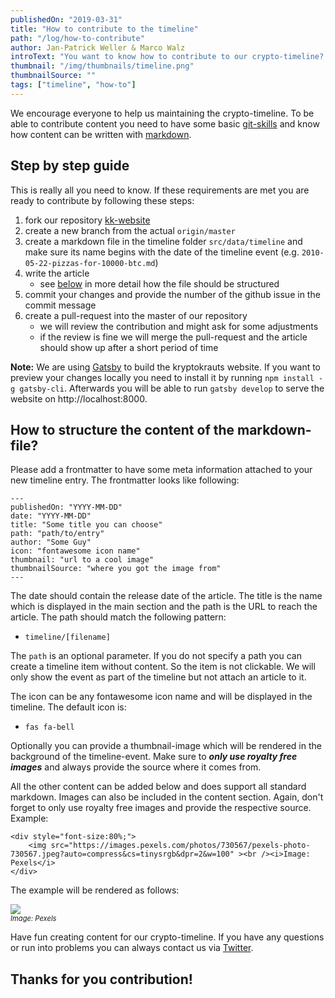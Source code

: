 ```yaml
---
publishedOn: "2019-03-31"
title: "How to contribute to the timeline"
path: "/log/how-to-contribute"
author: Jan-Patrick Weller & Marco Walz
introText: "You want to know how to contribute to our crypto-timeline? In this article you get all the information you need!"
thumbnail: "/img/thumbnails/timeline.png"
thumbnailSource: ""
tags: ["timeline", "how-to"]
---
```

We encourage everyone to help us maintaining the crypto-timeline. To be able to contribute content you need to have some basic [git-skills](https://guides.github.com/introduction/git-handbook/) and know how content can be written with [markdown](https://guides.github.com/features/mastering-markdown/).

## Step by step guide

This is really all you need to know. If these requirements are met you are ready to contribute by following these steps:

1. fork our repository [kk-website](https://github.com/kryptokrauts/kk-website)
1. create a new branch from the actual `origin/master`
1. create a markdown file in the timeline folder `src/data/timeline` and make sure its name begins with the date of the timeline event (e.g. `2010-05-22-pizzas-for-10000-btc.md`)
1. write the article
   - see [below](#how-to-structure-the-content-of-the-markdown-file) in more detail how the file should be structured
1. commit your changes and provide the number of the github issue in the commit message
1. create a pull-request into the master of our repository
   - we will review the contribution and might ask for some adjustments
   - if the review is fine we will merge the pull-request and the article should show up after a short period of time

**Note:**
We are using [Gatsby](https://www.gatsbyjs.org/) to build the kryptokrauts website. If you want to preview your changes locally you need to install it by running `npm install -g gatsby-cli`. Afterwards you will be able to run `gatsby develop` to serve the website on http://localhost:8000.

## How to structure the content of the markdown-file?

Please add a frontmatter to have some meta information attached to your new timeline entry. The frontmatter
looks like following:

```
---
publishedOn: "YYYY-MM-DD"
date: "YYYY-MM-DD"
title: "Some title you can choose"
path: "path/to/entry"
author: "Some Guy"
icon: "fontawesome icon name"
thumbnail: "url to a cool image"
thumbnailSource: "where you got the image from"
---
```

The date should contain the release date of the article. The title is the name which is displayed in the main section and the path is the URL to reach the article. The path should match the following pattern:
- `timeline/[filename]`  

The `path` is an optional parameter. If you do not specify a path you can create a timeline item without content. So the item is not clickable. We will only show the event as part of the timeline but not attach an article to it.

The icon can be any fontawesome icon name and will be displayed in the timeline. The default icon is:
- `fas fa-bell`
  
Optionally you can provide a thumbnail-image which will be rendered in the background of the timeline-event. Make sure to ***only use royalty free images*** and always provide the source where it comes from.
   
All the other content can be added below and does support all standard markdown. Images can also be included in the content section. Again, don't forget to only use royalty free images and provide the respective source. Example:
```
<div style="font-size:80%;">
    <img src="https://images.pexels.com/photos/730567/pexels-photo-730567.jpeg?auto=compress&cs=tinysrgb&dpr=2&w=100" ><br /><i>Image: Pexels</i>
</div>
```

The example will be rendered as follows:

<div style="font-size:80%;">
    <img src="https://images.pexels.com/photos/730567/pexels-photo-730567.jpeg?auto=compress&cs=tinysrgb&dpr=2&w=100" ><br /><i>Image: Pexels</i>
</div>

Have fun creating content for our crypto-timeline. If you have any questions or run into problems you can always contact us via [Twitter](https://twitter.com/kryptokrauts).

## Thanks for you contribution!